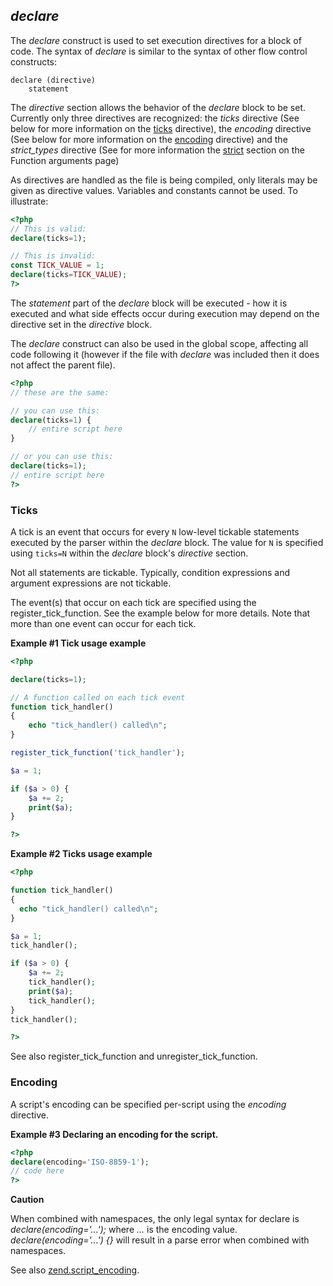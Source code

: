 *declare*
---------

The *declare* construct is used to set execution directives for a block
of code. The syntax of *declare* is similar to the syntax of other flow
control constructs:

    declare (directive)
        statement

The *directive* section allows the behavior of the *declare* block to be
set. Currently only three directives are recognized: the *ticks*
directive (See below for more information on the
<a href="/control-structures/declare.html#control-structures.declare.ticks" class="link">ticks</a>
directive), the *encoding* directive (See below for more information on
the
<a href="/control-structures/declare.html#control-structures.declare.encoding" class="link">encoding</a>
directive) and the *strict\_types* directive (See for more information
the
<a href="/language/types/declarations.html#language.types.declarations.strict" class="link">strict</a>
section on the Function arguments page)

As directives are handled as the file is being compiled, only literals
may be given as directive values. Variables and constants cannot be
used. To illustrate:

``` php
<?php
// This is valid:
declare(ticks=1);

// This is invalid:
const TICK_VALUE = 1;
declare(ticks=TICK_VALUE);
?>
```

The *statement* part of the *declare* block will be executed - how it is
executed and what side effects occur during execution may depend on the
directive set in the *directive* block.

The *declare* construct can also be used in the global scope, affecting
all code following it (however if the file with *declare* was included
then it does not affect the parent file).

``` php
<?php
// these are the same:

// you can use this:
declare(ticks=1) {
    // entire script here
}

// or you can use this:
declare(ticks=1);
// entire script here
?>
```

### Ticks

A tick is an event that occurs for every `N` low-level tickable
statements executed by the parser within the *declare* block. The value
for `N` is specified using `ticks=N` within the *declare* block's
*directive* section.

Not all statements are tickable. Typically, condition expressions and
argument expressions are not tickable.

The event(s) that occur on each tick are specified using the <span
class="function">register\_tick\_function</span>. See the example below
for more details. Note that more than one event can occur for each tick.

**Example \#1 Tick usage example**

``` php
<?php

declare(ticks=1);

// A function called on each tick event
function tick_handler()
{
    echo "tick_handler() called\n";
}

register_tick_function('tick_handler');

$a = 1;

if ($a > 0) {
    $a += 2;
    print($a);
}

?>
```

**Example \#2 Ticks usage example**

``` php
<?php

function tick_handler()
{
  echo "tick_handler() called\n";
}

$a = 1;
tick_handler();

if ($a > 0) {
    $a += 2;
    tick_handler();
    print($a);
    tick_handler();
}
tick_handler();

?>
```

See also <span class="function">register\_tick\_function</span> and
<span class="function">unregister\_tick\_function</span>.

### Encoding

A script's encoding can be specified per-script using the *encoding*
directive.

**Example \#3 Declaring an encoding for the script.**

``` php
<?php
declare(encoding='ISO-8859-1');
// code here
?>
```

**Caution**

When combined with namespaces, the only legal syntax for declare is
*declare(encoding='...');* where *...* is the encoding value.
*declare(encoding='...') {}* will result in a parse error when combined
with namespaces.

See also
<a href="/ini/core.html#ini.zend.script-encoding" class="link">zend.script_encoding</a>.
